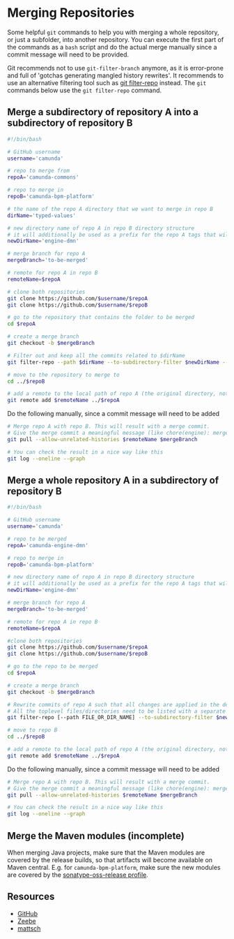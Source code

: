 # Merging Repositories

Some helpful `git` commands to help you with merging a whole repository, or just a subfolder, into 
another repository. You can execute the first part of the commands as a `bash` script and do the 
actual merge manually since a commit message will need to be provided.

Git recommends not to use `git-filter-branch` anymore, as it is error-prone and full of 'gotchas
generating mangled history rewrites'. It recommends to use an alternative filtering tool such as
[git filter-repo](https://github.com/newren/git-filter-repo/) instead. The `git` commands below use
the `git filter-repo` command.

## Merge a subdirectory of repository A into a subdirectory of repository B

```bash
#!/bin/bash

# GitHub username
username='camunda'

# repo to merge from
repoA='camunda-commons'

# repo to merge in
repoB='camunda-bpm-platform'

# the name of the repo A directory that we want to merge in repo B 
dirName='typed-values'

# new directory name of repo A in repo B directory structure
# it will additionally be used as a prefix for the repo A tags that will get merged
newDirName='engine-dmn'

# merge branch for repo A
mergeBranch='to-be-merged'

# remote for repo A in repo B
remoteName=$repoA

# clone both repositories
git clone https://github.com/$username/$repoA
git clone https://github.com/$username/$repoB

# go to the repository that contains the folder to be merged
cd $repoA

# create a merge branch
git checkout -b $mergeBranch

# Filter out and keep all the commits related to $dirName 
git filter-repo --path $dirName --to-subdirectory-filter $newDirName --tag-rename '':'$newDirName-'

# move to the repository to merge to
cd ../$repoB

# add a remote to the local path of repo A (the original directory, not the sub-folder)
git remote add $remoteName ../$repoA
```

Do the following manually, since a commit message will need to be added
```bash
# Merge repo A with repo B. This will result with a merge commit. 
# Give the merge commit a meaningful message (like chore(engine): merge dmn-engine repo into platform)
git pull --allow-unrelated-histories $remoteName $mergeBranch

# You can check the result in a nice way like this
git log --oneline --graph
```

## Merge a whole repository A in a subdirectory of repository B

```bash
#!/bin/bash

# GitHub username
username='camunda'

# repo to be merged
repoA='camunda-engine-dmn'

# repo to merge in
repoB='camunda-bpm-platform'

# new directory name of repo A in repo B directory structure
# it will additionally be used as a prefix for the repo A tags that will get merged
newDirName='engine-dmn'

# merge branch for repo A
mergeBranch='to-be-merged'

# remote for repo A in repo B
remoteName=$repoA

#clone both repositories
git clone https://github.com/$username/$repoA
git clone https://github.com/$username/$repoB

# go to the repo to be merged
cd $repoA

# create a merge branch
git checkout -b $mergeBranch

# Rewrite commits of repo A such that all changes are applied in the desired subfolder.
# All the toplevel files/directories need to be listed with a separate --path argument
git filter-repo [--path FILE_OR_DIR_NAME] --to-subdirectory-filter $newDirName --tag-rename '':'$newDirName-'

# move to repo B
cd ../$repoB

# add a remote to the local path of repo A (the original directory, not the sub-folder)
git remote add $remoteName ../$repoA
```

Do the following manually, since a commit message will need to be added
```bash
# Merge repo A with repo B. This will result with a merge commit. 
# Give the merge commit a meaningful message (like chore(engine): merge dmn-engine repo into platform)
git pull --allow-unrelated-histories $remoteName $mergeBranch

# You can check the result in a nice way like this
git log --oneline --graph
```

## Merge the Maven modules (incomplete)

When merging Java projects, make sure that the Maven modules are covered by the release builds, so that artifacts will become available on Maven central. E.g. for `camunda-bpm-platform`, make sure the new modules are covered by the [sonatype-oss-release profile](https://github.com/camunda/camunda-bpm-platform/blob/7.11.0/pom.xml#L187-L205).

## Resources

- [GitHub](https://help.github.com/en/articles/splitting-a-subfolder-out-into-a-new-repository)
- [Zeebe](https://github.com/zeebe-io/zeebe/wiki/Merge-repositories)
- [mattsch](https://mattsch.com/2015/06/19/move-directory-from-one-repository-to-another-preserving-history/)
